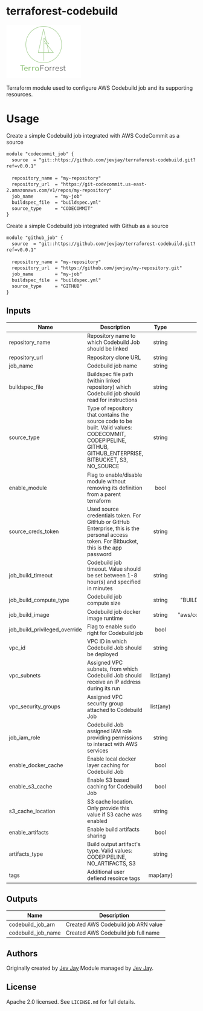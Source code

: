 # terraforest-codebuild

![Terraforest](./img/logo.png)

Terraform module used to configure AWS Codebuild job and its supporting resources.

# Usage

Create a simple Codebuild job integrated with AWS CodeCommit as a source

```hcl
module "codecommit_job" {
  source  = "git::https://github.com/jevjay/terraforest-codebuild.git?ref=v0.0.1"

  repository_name = "my-repository"
  repository_url  = "https://git-codecommit.us-east-2.amazonaws.com/v1/repos/my-repository"
  job_name        = "my-job"
  buildspec_file  = "buildspec.yml"
  source_type     = "CODECOMMIT"
}
```

Create a simple Codebuild job integrated with Github as a source

```hcl
module "github_job" {
  source  = "git::https://github.com/jevjay/terraforest-codebuild.git?ref=v0.0.1"

  repository_name = "my-repository"
  repository_url  = "https://github.com/jevjay/my-repository.git"
  job_name        = "my-job"
  buildspec_file  = "buildspec.yml"
  source_type     = "GITHUB"
}
```

## Inputs

| Name | Description | Type | Default | Required |
|------|-------------|:----:|:-----:|:-----:|
| repository\_name | Repository name to which Codebuild Job should be linked | string | n/a | yes |
| repository\_url | Repository clone URL | string | n/a | yes |
| job\_name | Codebuild job name | string | n/a | yes |
| buildspec\_file | Buildspec file path (within linked repository) which Codebuild job should read for instructions | string | n/a | yes |
| source\_type | Type of repository that contains the source code to be built. Valid values: CODECOMMIT, CODEPIPELINE, GITHUB, GITHUB_ENTERPRISE, BITBUCKET, S3, NO_SOURCE | string | n/a | yes |
| enable\_module | Flag to enable/disable module without removing its definition from a parent terraform | bool | false | no |
| source\_creds\_token | Used source credentials token. For GitHub or GitHub Enterprise, this is the personal access token. For Bitbucket, this is the app password | string | "" | no |
| job\_build\_timeout | Codebuild job timeout. Value should be set between 1-8 hour(s) and specified in minutes | string | "60" | no |
| job\_build\_compute\_type | Codebuild job compute size | string | "BUILD_GENERAL1_SMALL" | no |
| job\_build\_image | Codebuild job docker image runtime | string | "aws/codebuild/standard:3.0" | no |
| job\_build\_privileged\_override | Flag to enable sudo right for Codebuild job | bool | false | no |
| vpc\_id | VPC ID in which Codebuild Job should be deployed | string | "" | no |
| vpc\_subnets | Assigned VPC subnets, from which Codebuild Job should receive an IP address during its run | list(any) | \[\] | no |
| vpc\_security\_groups | Assigned VPC security group attached to Codebuild Job | list(any) | \[\] | no |
| job\_iam\_role | Codebuild Job assigned IAM role providing permissions to interact with AWS services | string | "" | no |
| enable\_docker\_cache | Enable local docker layer caching for Codebuild Job | bool | false | no |
| enable\_s3\_cache | Enable S3 based caching for Codebuild Job | bool | false | no |
| s3\_cache\_location | S3 cache location. Only provide this value if S3 cache was enabled | string | "" | no |
| enable\_artifacts | Enable build artifacts sharing | bool | false | no |
| artifacts\_type | Build output artifact's type. Valid values: CODEPIPELINE, NO_ARTIFACTS, S3 | string | "S3" | no |
| tags | Additional user defiend resoirce tags | map{any} | \{\} | no |

## Outputs

| Name | Description |
|------|-------------|
| codebuild\_job\_arn | Created AWS Codebuild job ARN value |
| codebuild\_job\_name | Created AWS Codebuild job full name |

## Authors

Originally created by [Jev Jay](https://github.com/jevjay)
Module managed by [Jev Jay](https://github.com/jevjay).

## License

Apache 2.0 licensed. See `LICENSE.md` for full details.
